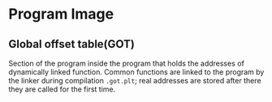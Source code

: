 # Program Image

## Global offset table(GOT)
Section of the program inside the program that holds the addresses of dynamically linked function. Common functions are linked to the program by the linker during compilation `.got.plt`; real addresses are stored after there they are called for the first time.